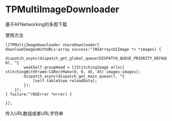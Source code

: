 # TPMultiImageDownloader
基于AFNetworking的多图下载

使用方法

	[[TPMultiImageDownloader shareDownloader] 	downloadImagesWithURLs:array success:^(NSArray<UIImage *> *images) {
        dispatch_async(dispatch_get_global_queue(DISPATCH_QUEUE_PRIORITY_DEFAULT, 0), ^{
            weakSelf.groupHead = [[StitchingImage alloc] stitchingWithFrame:CGRectMake(0, 0, 45, 45) images:images];
            dispatch_async(dispatch_get_main_queue(), ^{
                [self.tableView reloadData];
            });
        });
    } failure:^(NSError *error) {
        
    }];
    
传入URL数组或者URL字符串
